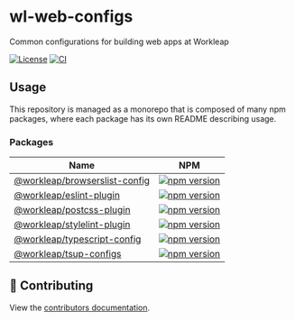 # wl-web-configs
Common configurations for building web apps at Workleap

[![License](https://img.shields.io/badge/License-Apache_2.0-blue.svg)](./LICENSE)
[![CI](https://github.com/workleap/wl-web-configs/actions/workflows/ci.yml/badge.svg)](https://github.com/workleap/wl-web-configs/actions/workflows/ci.yml)

## Usage

This repository is managed as a monorepo that is composed of many npm packages, where each package has its own README describing usage.

### Packages

| Name | NPM |
| --- | --- |
| [@workleap/browserslist-config](packages/browserslist-config/README.md) | [![npm version](https://img.shields.io/npm/v/@workleap/browserslist-config)](https://www.npmjs.com/package/@workleap/browserslist-config) |
| [@workleap/eslint-plugin](packages/eslint-plugin/README.md) | [![npm version](https://img.shields.io/npm/v/@workleap/eslint-plugin)](https://www.npmjs.com/package/@workleap/eslint-plugin) |
| [@workleap/postcss-plugin](packages/postcss-plugin/README.md) | [![npm version](https://img.shields.io/npm/v/@workleap/postcss-plugin)](https://www.npmjs.com/package/@workleap/postcss-plugin) |
| [@workleap/stylelint-plugin](packages/stylelint-config/README.md) | [![npm version](https://img.shields.io/npm/v/@workleap/stylelint-config)](https://www.npmjs.com/package/@workleap/stylelint-config) |
| [@workleap/typescript-config](packages/typescript-configs/README.md) | [![npm version](https://img.shields.io/npm/v/@workleap/typescript-configs)](https://www.npmjs.com/package/@workleap/typescript-configs) |
| [@workleap/tsup-configs](packages/tsup-configs/README.md) | [![npm version](https://img.shields.io/npm/v/@workleap/tsup-configs)](https://www.npmjs.com/package/@workleap/tsup-configs) |

## 🤝 Contributing

View the [contributors documentation](./CONTRIBUTING.md).
